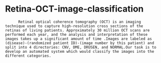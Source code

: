 # Retina-OCT-image-classification
          Retinal optical coherence tomography (OCT) is an imaging technique used to capture high-resolution cross sections of the retinas of living patients. Approximately 30 million OCT scans are performed each year, and the analysis and interpretation of these images takes up a significant amount of time .Images are labeled as (disease)-(randomized patient ID)-(image number by this patient) and split into 4 directories: CNV, DME, DRUSEN, and NORMAL.Our task is to develop an automated system which would classify the images into the different categories.
